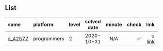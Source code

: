 ## List
| name                                      | platform    | level | solved date | minute | check                | link                                                                                 | type             |
|:------------------------------------------|:------------|:------|:-----------:|:------:|---------------------:|-------------------------------------------------------------------------------------:|:-----------------|
| [p_42577](/programmers/2_level/42577.cpp) | programmers | 2     | 2020-10-31  | N/A    | :white_check_mark:   | :arrow_lower_right: [link](https://programmers.co.kr/learn/courses/30/lessons/42577) | hash             |